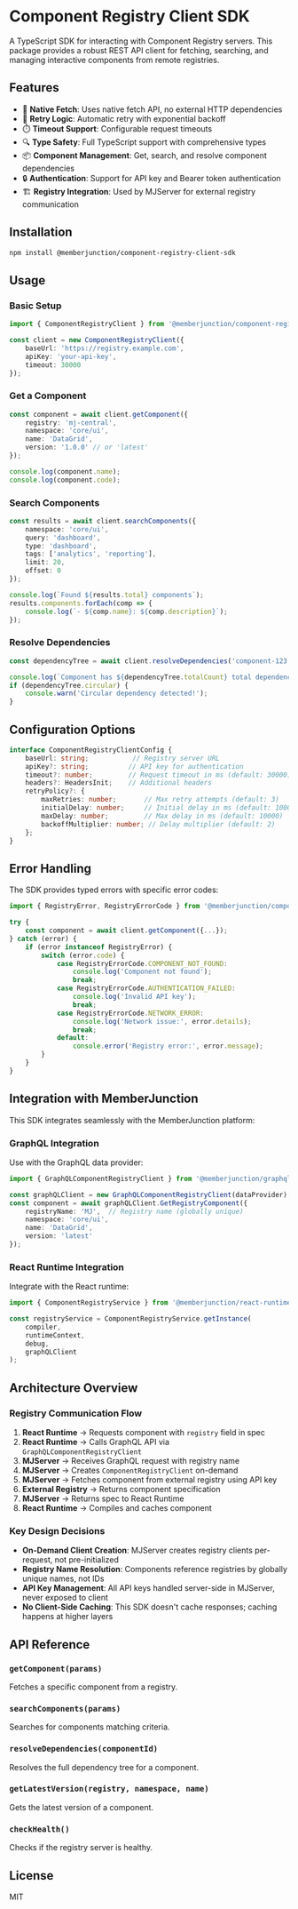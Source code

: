 # Component Registry Client SDK

A TypeScript SDK for interacting with Component Registry servers. This package provides a robust REST API client for fetching, searching, and managing interactive components from remote registries.

## Features

- 🚀 **Native Fetch**: Uses native fetch API, no external HTTP dependencies
- 🔄 **Retry Logic**: Automatic retry with exponential backoff
- ⏱️ **Timeout Support**: Configurable request timeouts
- 🔍 **Type Safety**: Full TypeScript support with comprehensive types
- 📦 **Component Management**: Get, search, and resolve component dependencies
- 🔒 **Authentication**: Support for API key and Bearer token authentication
- 🏗️ **Registry Integration**: Used by MJServer for external registry communication

## Installation

```bash
npm install @memberjunction/component-registry-client-sdk
```

## Usage

### Basic Setup

```typescript
import { ComponentRegistryClient } from '@memberjunction/component-registry-client-sdk';

const client = new ComponentRegistryClient({
    baseUrl: 'https://registry.example.com',
    apiKey: 'your-api-key',
    timeout: 30000
});
```

### Get a Component

```typescript
const component = await client.getComponent({
    registry: 'mj-central',
    namespace: 'core/ui',
    name: 'DataGrid',
    version: '1.0.0' // or 'latest'
});

console.log(component.name);
console.log(component.code);
```

### Search Components

```typescript
const results = await client.searchComponents({
    namespace: 'core/ui',
    query: 'dashboard',
    type: 'dashboard',
    tags: ['analytics', 'reporting'],
    limit: 20,
    offset: 0
});

console.log(`Found ${results.total} components`);
results.components.forEach(comp => {
    console.log(`- ${comp.name}: ${comp.description}`);
});
```

### Resolve Dependencies

```typescript
const dependencyTree = await client.resolveDependencies('component-123');

console.log(`Component has ${dependencyTree.totalCount} total dependencies`);
if (dependencyTree.circular) {
    console.warn('Circular dependency detected!');
}
```

## Configuration Options

```typescript
interface ComponentRegistryClientConfig {
    baseUrl: string;           // Registry server URL
    apiKey?: string;          // API key for authentication
    timeout?: number;         // Request timeout in ms (default: 30000)
    headers?: HeadersInit;    // Additional headers
    retryPolicy?: {
        maxRetries: number;       // Max retry attempts (default: 3)
        initialDelay: number;     // Initial delay in ms (default: 1000)
        maxDelay: number;         // Max delay in ms (default: 10000)
        backoffMultiplier: number; // Delay multiplier (default: 2)
    };
}
```

## Error Handling

The SDK provides typed errors with specific error codes:

```typescript
import { RegistryError, RegistryErrorCode } from '@memberjunction/component-registry-client-sdk';

try {
    const component = await client.getComponent({...});
} catch (error) {
    if (error instanceof RegistryError) {
        switch (error.code) {
            case RegistryErrorCode.COMPONENT_NOT_FOUND:
                console.log('Component not found');
                break;
            case RegistryErrorCode.AUTHENTICATION_FAILED:
                console.log('Invalid API key');
                break;
            case RegistryErrorCode.NETWORK_ERROR:
                console.log('Network issue:', error.details);
                break;
            default:
                console.error('Registry error:', error.message);
        }
    }
}
```

## Integration with MemberJunction

This SDK integrates seamlessly with the MemberJunction platform:

### GraphQL Integration

Use with the GraphQL data provider:

```typescript
import { GraphQLComponentRegistryClient } from '@memberjunction/graphql-dataprovider';

const graphQLClient = new GraphQLComponentRegistryClient(dataProvider);
const component = await graphQLClient.GetRegistryComponent({
    registryName: 'MJ',  // Registry name (globally unique)
    namespace: 'core/ui',
    name: 'DataGrid',
    version: 'latest'
});
```

### React Runtime Integration

Integrate with the React runtime:

```typescript
import { ComponentRegistryService } from '@memberjunction/react-runtime';

const registryService = ComponentRegistryService.getInstance(
    compiler,
    runtimeContext,
    debug,
    graphQLClient
);
```

## Architecture Overview

### Registry Communication Flow

1. **React Runtime** → Requests component with `registry` field in spec
2. **React Runtime** → Calls GraphQL API via `GraphQLComponentRegistryClient`
3. **MJServer** → Receives GraphQL request with registry name
4. **MJServer** → Creates `ComponentRegistryClient` on-demand
5. **MJServer** → Fetches component from external registry using API key
6. **External Registry** → Returns component specification
7. **MJServer** → Returns spec to React Runtime
8. **React Runtime** → Compiles and caches component

### Key Design Decisions

- **On-Demand Client Creation**: MJServer creates registry clients per-request, not pre-initialized
- **Registry Name Resolution**: Components reference registries by globally unique names, not IDs
- **API Key Management**: All API keys handled server-side in MJServer, never exposed to client
- **No Client-Side Caching**: This SDK doesn't cache responses; caching happens at higher layers

## API Reference

### `getComponent(params)`
Fetches a specific component from a registry.

### `searchComponents(params)`
Searches for components matching criteria.

### `resolveDependencies(componentId)`
Resolves the full dependency tree for a component.

### `getLatestVersion(registry, namespace, name)`
Gets the latest version of a component.

### `checkHealth()`
Checks if the registry server is healthy.

## License

MIT